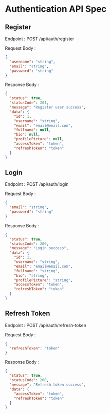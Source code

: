 # Authentication API Spec

## Register

Endpoint : POST /api/auth/register

Request Body :

```json
{
  "username": "string",
  "email": "string",
  "password": "string"
}
```

Response Body :

```json
{
  "status": true,
  "statusCode": 201,
  "message": "Register user success",
  "data": {
    "id": 1,
    "username": "string",
    "email": "email@email.com",
    "fullname": null,
    "bio": null,
    "profilePicture": null,
    "accessToken": "token",
    "refreshToken": "token"
  }
}
```

## Login

Endpoint : POST /api/auth/login

Request Body :

```json
{
  "email": "string",
  "password": "string"
}
```

Response Body :

```json
{
  "status": true,
  "statusCode": 200,
  "message": "Login success",
  "data": {
    "id": 1,
    "username": "string",
    "email": "email@email.com",
    "fullname": "string",
    "bio": "string",
    "profilePicture": "string",
    "accessToken": "token",
    "refreshToken": "token"
  }
}
```

## Refresh Token

Endpoint : POST /api/auth/refresh-token

Request Body :

```json
{
  "refreshToken": "token"
}
```

Response Body :

```json
{
  "status": true,
  "statusCode": 200,
  "message": "Refresh token success",
  "data": {
    "accessToken": "token",
    "refreshToken": "token"
  }
}
```
